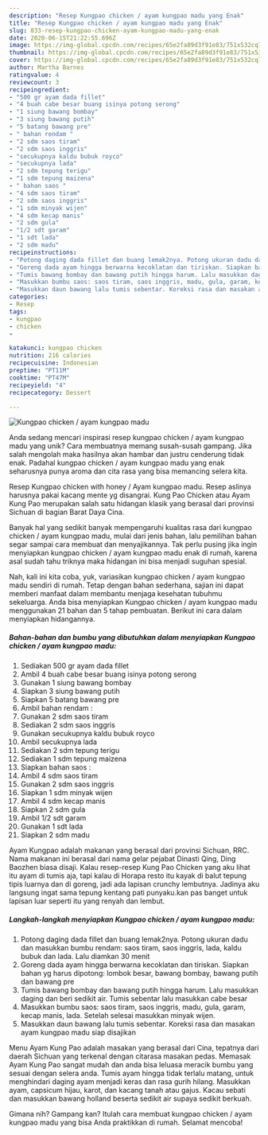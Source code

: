 ```yaml
---
description: "Resep Kungpao chicken / ayam kungpao madu yang Enak"
title: "Resep Kungpao chicken / ayam kungpao madu yang Enak"
slug: 833-resep-kungpao-chicken-ayam-kungpao-madu-yang-enak
date: 2020-06-15T21:22:55.696Z
image: https://img-global.cpcdn.com/recipes/65e2fa89d3f91e83/751x532cq70/kungpao-chicken-ayam-kungpao-madu-foto-resep-utama.jpg
thumbnail: https://img-global.cpcdn.com/recipes/65e2fa89d3f91e83/751x532cq70/kungpao-chicken-ayam-kungpao-madu-foto-resep-utama.jpg
cover: https://img-global.cpcdn.com/recipes/65e2fa89d3f91e83/751x532cq70/kungpao-chicken-ayam-kungpao-madu-foto-resep-utama.jpg
author: Martha Barnes
ratingvalue: 4
reviewcount: 3
recipeingredient:
- "500 gr ayam dada fillet"
- "4 buah cabe besar buang isinya potong serong"
- "1 siung bawang bombay"
- "3 siung bawang putih"
- "5 batang bawang pre"
- " bahan rendam "
- "2 sdm saos tiram"
- "2 sdm saos inggris"
- "secukupnya kaldu bubuk royco"
- "secukupnya lada"
- "2 sdm tepung terigu"
- "1 sdm tepung maizena"
- " bahan saos "
- "4 sdm saos tiram"
- "2 sdm saos inggris"
- "1 sdm minyak wijen"
- "4 sdm kecap manis"
- "2 sdm gula"
- "1/2 sdt garam"
- "1 sdt lada"
- "2 sdm madu"
recipeinstructions:
- "Potong daging dada fillet dan buang lemak2nya. Potong ukuran dadu dan masukkan bumbu rendam: saos tiram, saos inggris, lada, kaldu bubuk dan lada. Lalu diamkan 30 menit"
- "Goreng dada ayam hingga berwarna kecoklatan dan tiriskan. Siapkan bahan yg harus dipotong: lombok besar, bawang bombay, bawang putih dan bawang pre"
- "Tumis bawang bombay dan bawang putih hingga harum. Lalu masukkan daging dan beri sedikit air. Tumis sebentar lalu masukkan cabe besar"
- "Masukkan bumbu saos: saos tiram, saos inggris, madu, gula, garam, kecap manis, lada. Setelah selesai masukkan minyak wijen."
- "Masukkan daun bawang lalu tumis sebentar. Koreksi rasa dan masakan ayam kungpao madu siap disajikan"
categories:
- Resep
tags:
- kungpao
- chicken
- 

katakunci: kungpao chicken  
nutrition: 216 calories
recipecuisine: Indonesian
preptime: "PT11M"
cooktime: "PT47M"
recipeyield: "4"
recipecategory: Dessert

---
```



![Kungpao chicken / ayam kungpao madu](https://img-global.cpcdn.com/recipes/65e2fa89d3f91e83/751x532cq70/kungpao-chicken-ayam-kungpao-madu-foto-resep-utama.jpg)

Anda sedang mencari inspirasi resep kungpao chicken / ayam kungpao madu yang unik? Cara membuatnya memang susah-susah gampang. Jika salah mengolah maka hasilnya akan hambar dan justru cenderung tidak enak. Padahal kungpao chicken / ayam kungpao madu yang enak seharusnya punya aroma dan cita rasa yang bisa memancing selera kita.

Resep Kungpao chicken with honey / Ayam kungpao madu. Resep aslinya harusnya pakai kacang mente yg disangrai. Kung Pao Chicken atau Ayam Kung Pao merupakan salah satu hidangan klasik yang berasal dari provinsi Sichuan di bagian Barat Daya Cina.

Banyak hal yang sedikit banyak mempengaruhi kualitas rasa dari kungpao chicken / ayam kungpao madu, mulai dari jenis bahan, lalu pemilihan bahan segar sampai cara membuat dan menyajikannya. Tak perlu pusing jika ingin menyiapkan kungpao chicken / ayam kungpao madu enak di rumah, karena asal sudah tahu triknya maka hidangan ini bisa menjadi suguhan spesial.


Nah, kali ini kita coba, yuk, variasikan kungpao chicken / ayam kungpao madu sendiri di rumah. Tetap dengan bahan sederhana, sajian ini dapat memberi manfaat dalam membantu menjaga kesehatan tubuhmu sekeluarga. Anda bisa menyiapkan Kungpao chicken / ayam kungpao madu menggunakan 21 bahan dan 5 tahap pembuatan. Berikut ini cara dalam menyiapkan hidangannya.

<!--inarticleads1-->

##### Bahan-bahan dan bumbu yang dibutuhkan dalam menyiapkan Kungpao chicken / ayam kungpao madu:

1. Sediakan 500 gr ayam dada fillet
1. Ambil 4 buah cabe besar buang isinya potong serong
1. Gunakan 1 siung bawang bombay
1. Siapkan 3 siung bawang putih
1. Siapkan 5 batang bawang pre
1. Ambil  bahan rendam :
1. Gunakan 2 sdm saos tiram
1. Sediakan 2 sdm saos inggris
1. Gunakan secukupnya kaldu bubuk royco
1. Ambil secukupnya lada
1. Sediakan 2 sdm tepung terigu
1. Sediakan 1 sdm tepung maizena
1. Siapkan  bahan saos :
1. Ambil 4 sdm saos tiram
1. Gunakan 2 sdm saos inggris
1. Siapkan 1 sdm minyak wijen
1. Ambil 4 sdm kecap manis
1. Siapkan 2 sdm gula
1. Ambil 1/2 sdt garam
1. Gunakan 1 sdt lada
1. Siapkan 2 sdm madu


Ayam Kungpao adalah makanan yang berasal dari provinsi Sichuan, RRC. Nama makanan ini berasal dari nama gelar pejabat Dinasti Qing, Ding Baozhen biasa disaji. Kalau resep-resep Kung Pao Chicken yang aku lihat itu ayam di tumis aja, tapi kalau di Horapa resto itu kayak di balut tepung tipis luarnya dan di goreng, jadi ada lapisan crunchy lembutnya. Jadinya aku langsung ingat sama tepung kentang pati punyaku.kan pas banget untuk lapisan luar seperti itu yang renyah dan lembut. 

<!--inarticleads2-->

##### Langkah-langkah menyiapkan Kungpao chicken / ayam kungpao madu:

1. Potong daging dada fillet dan buang lemak2nya. Potong ukuran dadu dan masukkan bumbu rendam: saos tiram, saos inggris, lada, kaldu bubuk dan lada. Lalu diamkan 30 menit
1. Goreng dada ayam hingga berwarna kecoklatan dan tiriskan. Siapkan bahan yg harus dipotong: lombok besar, bawang bombay, bawang putih dan bawang pre
1. Tumis bawang bombay dan bawang putih hingga harum. Lalu masukkan daging dan beri sedikit air. Tumis sebentar lalu masukkan cabe besar
1. Masukkan bumbu saos: saos tiram, saos inggris, madu, gula, garam, kecap manis, lada. Setelah selesai masukkan minyak wijen.
1. Masukkan daun bawang lalu tumis sebentar. Koreksi rasa dan masakan ayam kungpao madu siap disajikan


Menu Ayam Kung Pao adalah masakan yang berasal dari Cina, tepatnya dari daerah Sichuan yang terkenal dengan citarasa masakan pedas. Memasak Ayam Kung Pao sangat mudah dan anda bisa leluasa meracik bumbu yang sesuai dengan selera anda. Tumis ayam hingga tidak terlalu matang, untuk menghindari daging ayam menjadi keras dan rasa gurih hilang. Masukkan ayam, capsicum hijau, karot, dan kacang tanah atau gajus. Kacau sebati dan masukkan bawang holland beserta sedikit air supaya sedikit berkuah. 

Gimana nih? Gampang kan? Itulah cara membuat kungpao chicken / ayam kungpao madu yang bisa Anda praktikkan di rumah. Selamat mencoba!
